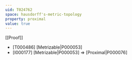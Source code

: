 ```yaml
---
uid: T024762
space: hausdorff's-metric-topology
property: proximal
value: true
---
```

[[Proof]]

* [T000486] [Metrizable|P000053]
* [I000177] [Metrizable|P000053] => [Proximal|P000076]

